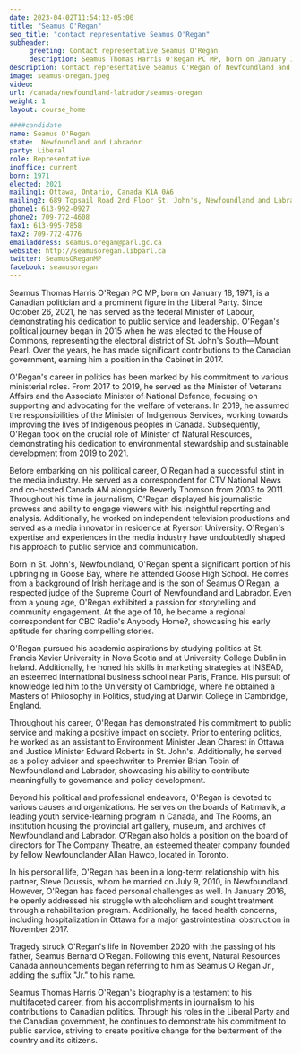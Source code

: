```yaml
---
date: 2023-04-02T11:54:12-05:00
title: "Seamus O'Regan"
seo_title: "contact representative Seamus O'Regan"
subheader:
     greeting: Contact representative Seamus O'Regan
     description: Seamus Thomas Harris O'Regan PC MP, born on January 18, 1971, is a Canadian politician and a prominent figure in the Liberal Party. Since October 26, 2021, he has served as the federal Minister of Labour, demonstrating his dedication to public service and leadership.
description: Contact representative Seamus O'Regan of Newfoundland and Labrador. Contact information for Seamus O'Regan includes email address, phone number, and mailing address.
image: seamus-oregan.jpeg
video:
url: /canada/newfoundland-labrador/seamus-oregan
weight: 1
layout: course_home

####candidate
name: Seamus O'Regan
state:	Newfoundland and Labrador
party: Liberal
role: Representative
inoffice: current
born: 1971
elected: 2021
mailing1: Ottawa, Ontario, Canada K1A 0A6
mailing2: 689 Topsail Road 2nd Floor St. John's, Newfoundland and Labrador A1E 2E3
phone1: 613-992-0927
phone2: 709-772-4608
fax1: 613-995-7858
fax2: 709-772-4776
emailaddress: seamus.oregan@parl.gc.ca
website: http://seamusoregan.libparl.ca
twitter: SeamusOReganMP
facebook: seamusoregan
---
```


Seamus Thomas Harris O'Regan PC MP, born on January 18, 1971, is a Canadian politician and a prominent figure in the Liberal Party. Since October 26, 2021, he has served as the federal Minister of Labour, demonstrating his dedication to public service and leadership. O'Regan's political journey began in 2015 when he was elected to the House of Commons, representing the electoral district of St. John's South—Mount Pearl. Over the years, he has made significant contributions to the Canadian government, earning him a position in the Cabinet in 2017.

O'Regan's career in politics has been marked by his commitment to various ministerial roles. From 2017 to 2019, he served as the Minister of Veterans Affairs and the Associate Minister of National Defence, focusing on supporting and advocating for the welfare of veterans. In 2019, he assumed the responsibilities of the Minister of Indigenous Services, working towards improving the lives of Indigenous peoples in Canada. Subsequently, O'Regan took on the crucial role of Minister of Natural Resources, demonstrating his dedication to environmental stewardship and sustainable development from 2019 to 2021.

Before embarking on his political career, O'Regan had a successful stint in the media industry. He served as a correspondent for CTV National News and co-hosted Canada AM alongside Beverly Thomson from 2003 to 2011. Throughout his time in journalism, O'Regan displayed his journalistic prowess and ability to engage viewers with his insightful reporting and analysis. Additionally, he worked on independent television productions and served as a media innovator in residence at Ryerson University. O'Regan's expertise and experiences in the media industry have undoubtedly shaped his approach to public service and communication.

Born in St. John's, Newfoundland, O'Regan spent a significant portion of his upbringing in Goose Bay, where he attended Goose High School. He comes from a background of Irish heritage and is the son of Seamus O'Regan, a respected judge of the Supreme Court of Newfoundland and Labrador. Even from a young age, O'Regan exhibited a passion for storytelling and community engagement. At the age of 10, he became a regional correspondent for CBC Radio's Anybody Home?, showcasing his early aptitude for sharing compelling stories.

O'Regan pursued his academic aspirations by studying politics at St. Francis Xavier University in Nova Scotia and at University College Dublin in Ireland. Additionally, he honed his skills in marketing strategies at INSEAD, an esteemed international business school near Paris, France. His pursuit of knowledge led him to the University of Cambridge, where he obtained a Masters of Philosophy in Politics, studying at Darwin College in Cambridge, England.

Throughout his career, O'Regan has demonstrated his commitment to public service and making a positive impact on society. Prior to entering politics, he worked as an assistant to Environment Minister Jean Charest in Ottawa and Justice Minister Edward Roberts in St. John's. Additionally, he served as a policy advisor and speechwriter to Premier Brian Tobin of Newfoundland and Labrador, showcasing his ability to contribute meaningfully to governance and policy development.

Beyond his political and professional endeavors, O'Regan is devoted to various causes and organizations. He serves on the boards of Katimavik, a leading youth service-learning program in Canada, and The Rooms, an institution housing the provincial art gallery, museum, and archives of Newfoundland and Labrador. O'Regan also holds a position on the board of directors for The Company Theatre, an esteemed theater company founded by fellow Newfoundlander Allan Hawco, located in Toronto.

In his personal life, O'Regan has been in a long-term relationship with his partner, Steve Doussis, whom he married on July 9, 2010, in Newfoundland. However, O'Regan has faced personal challenges as well. In January 2016, he openly addressed his struggle with alcoholism and sought treatment through a rehabilitation program. Additionally, he faced health concerns, including hospitalization in Ottawa for a major gastrointestinal obstruction in November 2017.

Tragedy struck O'Regan's life in November 2020 with the passing of his father, Seamus Bernard O'Regan. Following this event, Natural Resources Canada announcements began referring to him as Seamus O'Regan Jr., adding the suffix "Jr." to his name.

Seamus Thomas Harris O'Regan's biography is a testament to his multifaceted career, from his accomplishments in journalism to his contributions to Canadian politics. Through his roles in the Liberal Party and the Canadian government, he continues to demonstrate his commitment to public service, striving to create positive change for the betterment of the country and its citizens.
